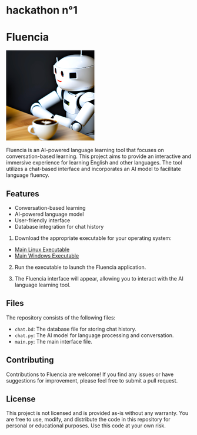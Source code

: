 # hackathon n°1
# Fluencia

![Fluencia Logo](logo.png)

Fluencia is an AI-powered language learning tool that focuses on conversation-based learning. This project aims to provide an interactive and immersive experience for learning English and other languages. The tool utilizes a chat-based interface and incorporates an AI model to facilitate language fluency.

## Features

- Conversation-based learning
- AI-powered language model
- User-friendly interface
- Database integration for chat history

1. Download the appropriate executable for your operating system:

- [Main Linux Executable](https://github.com/Bugz-gg/hackathon-n-1/releases/download/v1/main_linux_executable)
- [Main Windows Executable](https://github.com/Bugz-gg/hackathon-n-1/releases/download/v1/main_windows_executable.exe)

2. Run the executable to launch the Fluencia application.

3. The Fluencia interface will appear, allowing you to interact with the AI language learning tool.

## Files

The repository consists of the following files:

- `chat.bd`: The database file for storing chat history.
- `chat.py`: The AI model for language processing and conversation.
- `main.py`: The main interface file.

## Contributing

Contributions to Fluencia are welcome! If you find any issues or have suggestions for improvement, please feel free to submit a pull request.

## License

This project is not licensed and is provided as-is without any warranty. You are free to use, modify, and distribute the code in this repository for personal or educational purposes. Use this code at your own risk.



